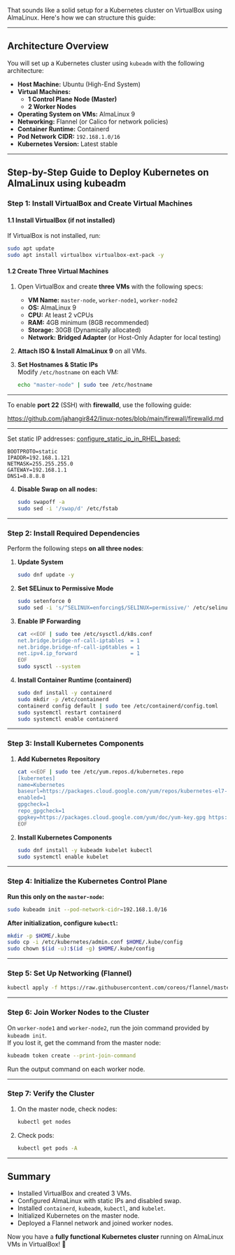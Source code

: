 That sounds like a solid setup for a Kubernetes cluster on VirtualBox using AlmaLinux. Here's how we can structure this guide:

---

## **Architecture Overview**
You will set up a Kubernetes cluster using `kubeadm` with the following architecture:

- **Host Machine:** Ubuntu (High-End System)
- **Virtual Machines:**  
  - **1 Control Plane Node (Master)**
  - **2 Worker Nodes**
- **Operating System on VMs:** AlmaLinux 9
- **Networking:** Flannel (or Calico for network policies)
- **Container Runtime:** Containerd
- **Pod Network CIDR:** `192.168.1.0/16`
- **Kubernetes Version:** Latest stable

---

## **Step-by-Step Guide to Deploy Kubernetes on AlmaLinux using kubeadm**

### **Step 1: Install VirtualBox and Create Virtual Machines**
#### **1.1 Install VirtualBox (if not installed)**
If VirtualBox is not installed, run:
```bash
sudo apt update
sudo apt install virtualbox virtualbox-ext-pack -y
```

#### **1.2 Create Three Virtual Machines**
1. Open VirtualBox and create **three VMs** with the following specs:
   - **VM Name:** `master-node`, `worker-node1`, `worker-node2`
   - **OS:** AlmaLinux 9
   - **CPU:** At least 2 vCPUs
   - **RAM:** 4GB minimum (8GB recommended)
   - **Storage:** 30GB (Dynamically allocated)
   - **Network:** **Bridged Adapter** (or Host-Only Adapter for local testing)

2. **Attach ISO & Install AlmaLinux 9** on all VMs.

3. **Set Hostnames & Static IPs**  
   Modify `/etc/hostname` on each VM:
   ```bash
   echo "master-node" | sudo tee /etc/hostname
   ```

---

To enable **port 22** (SSH) with **firewalld**, use the following guide:

https://github.com/jahangir842/linux-notes/blob/main/firewall/firewalld.md

---


   Set static IP addresses: [configure_static_ip_in_RHEL_based:](https://github.com/jahangir842/linux-notes/blob/main/networking/configure_static_ip_in_RHEL_based_new.md)
   ```
   BOOTPROTO=static
   IPADDR=192.168.1.121
   NETMASK=255.255.255.0
   GATEWAY=192.168.1.1
   DNS1=8.8.8.8
   ```

4. **Disable Swap on all nodes:**
   ```bash
   sudo swapoff -a
   sudo sed -i '/swap/d' /etc/fstab
   ```

---

### **Step 2: Install Required Dependencies**
Perform the following steps **on all three nodes**:

1. **Update System**
   ```bash
   sudo dnf update -y
   ```

2. **Set SELinux to Permissive Mode**
   ```bash
   sudo setenforce 0
   sudo sed -i 's/^SELINUX=enforcing$/SELINUX=permissive/' /etc/selinux/config
   ```

3. **Enable IP Forwarding**
   ```bash
   cat <<EOF | sudo tee /etc/sysctl.d/k8s.conf
   net.bridge.bridge-nf-call-iptables  = 1
   net.bridge.bridge-nf-call-ip6tables = 1
   net.ipv4.ip_forward                 = 1
   EOF
   sudo sysctl --system
   ```

4. **Install Container Runtime (containerd)**
   ```bash
   sudo dnf install -y containerd
   sudo mkdir -p /etc/containerd
   containerd config default | sudo tee /etc/containerd/config.toml
   sudo systemctl restart containerd
   sudo systemctl enable containerd
   ```

---

### **Step 3: Install Kubernetes Components**
1. **Add Kubernetes Repository**
   ```bash
   cat <<EOF | sudo tee /etc/yum.repos.d/kubernetes.repo
   [kubernetes]
   name=Kubernetes
   baseurl=https://packages.cloud.google.com/yum/repos/kubernetes-el7-\$basearch
   enabled=1
   gpgcheck=1
   repo_gpgcheck=1
   gpgkey=https://packages.cloud.google.com/yum/doc/yum-key.gpg https://packages.cloud.google.com/yum/doc/rpm-package-key.gpg
   EOF
   ```

2. **Install Kubernetes Components**
   ```bash
   sudo dnf install -y kubeadm kubelet kubectl
   sudo systemctl enable kubelet
   ```

---

### **Step 4: Initialize the Kubernetes Control Plane**
**Run this only on the `master-node`:**
```bash
sudo kubeadm init --pod-network-cidr=192.168.1.0/16
```

**After initialization, configure `kubectl`:**
```bash
mkdir -p $HOME/.kube
sudo cp -i /etc/kubernetes/admin.conf $HOME/.kube/config
sudo chown $(id -u):$(id -g) $HOME/.kube/config
```

---

### **Step 5: Set Up Networking (Flannel)**
```bash
kubectl apply -f https://raw.githubusercontent.com/coreos/flannel/master/Documentation/kube-flannel.yml
```

---

### **Step 6: Join Worker Nodes to the Cluster**
On `worker-node1` and `worker-node2`, run the join command provided by `kubeadm init`.  
If you lost it, get the command from the master node:
```bash
kubeadm token create --print-join-command
```
Run the output command on each worker node.

---

### **Step 7: Verify the Cluster**
1. On the master node, check nodes:
   ```bash
   kubectl get nodes
   ```

2. Check pods:
   ```bash
   kubectl get pods -A
   ```

---

## **Summary**
- Installed VirtualBox and created 3 VMs.
- Configured AlmaLinux with static IPs and disabled swap.
- Installed `containerd`, `kubeadm`, `kubectl`, and `kubelet`.
- Initialized Kubernetes on the master node.
- Deployed a Flannel network and joined worker nodes.

Now you have a **fully functional Kubernetes cluster** running on AlmaLinux VMs in VirtualBox! 🚀
